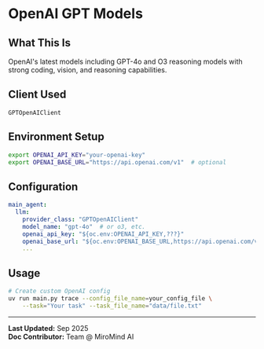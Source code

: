 # OpenAI GPT Models

## What This Is
OpenAI's latest models including GPT-4o and O3 reasoning models with strong coding, vision, and reasoning capabilities.

## Client Used
`GPTOpenAIClient`

## Environment Setup
```bash
export OPENAI_API_KEY="your-openai-key"
export OPENAI_BASE_URL="https://api.openai.com/v1"  # optional
```

## Configuration
```yaml
main_agent:
  llm: 
    provider_class: "GPTOpenAIClient"
    model_name: "gpt-4o"  # or o3, etc.
    openai_api_key: "${oc.env:OPENAI_API_KEY,???}"
    openai_base_url: "${oc.env:OPENAI_BASE_URL,https://api.openai.com/v1}"
    ...
```


## Usage
```bash
# Create custom OpenAI config
uv run main.py trace --config_file_name=your_config_file \
    --task="Your task" --task_file_name="data/file.txt"
```




---
**Last Updated:** Sep 2025  
**Doc Contributor:** Team @ MiroMind AI